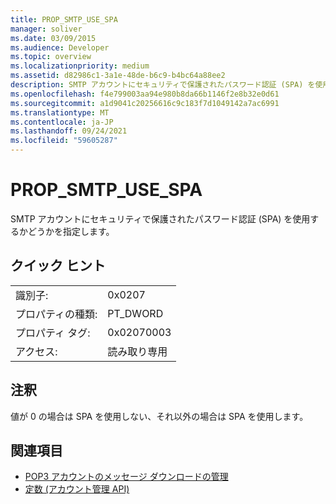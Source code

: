 ```yaml
---
title: PROP_SMTP_USE_SPA
manager: soliver
ms.date: 03/09/2015
ms.audience: Developer
ms.topic: overview
ms.localizationpriority: medium
ms.assetid: d82986c1-3a1e-48de-b6c9-b4bc64a88ee2
description: SMTP アカウントにセキュリティで保護されたパスワード認証 (SPA) を使用するかどうかを指定します。
ms.openlocfilehash: f4e799003aa94e980b8da66b1146f2e8b32e0d61
ms.sourcegitcommit: a1d9041c20256616c9c183f7d1049142a7ac6991
ms.translationtype: MT
ms.contentlocale: ja-JP
ms.lasthandoff: 09/24/2021
ms.locfileid: "59605287"
---
```

# <a name="prop_smtp_use_spa"></a>PROP_SMTP_USE_SPA

SMTP アカウントにセキュリティで保護されたパスワード認証 (SPA) を使用するかどうかを指定します。
  
## <a name="quick-info"></a>クイック ヒント

|||
|:-----|:-----|
|識別子:  <br/> |0x0207  <br/> |
|プロパティの種類:  <br/> |PT_DWORD  <br/> |
|プロパティ タグ:  <br/> |0x02070003  <br/> |
|アクセス:  <br/> |読み取り専用  <br/> |
   
## <a name="remarks"></a>注釈

値が 0 の場合は SPA を使用しない、それ以外の場合は SPA を使用します。
  
## <a name="see-also"></a>関連項目

- [POP3 アカウントのメッセージ ダウンロードの管理](managing-message-downloads-for-pop3-accounts.md)
- [定数 (アカウント管理 API)](constants-account-management-api.md)

